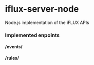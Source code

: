 # iflux-server-node
Node.js implementation of the iFLUX APIs

### Implemented enpoints

#### /events/
#### /rules/